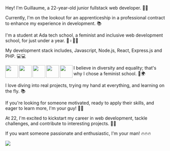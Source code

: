 Hey! I'm Guillaume, a 22-year-old junior fullstack web developer. 👋👋

Currently, I'm on the lookout for an apprenticeship in a professional contract to enhance my experience in development. 📚

I'm a student at Ada tech school, a feminist and inclusive web development school, for just under a year. 🌈♀️💪🏽

My development stack includes, Javascript, Node.js, React, Express.js and PHP. 💻💻

<img align="left" width="40px" src="https://cdn.jsdelivr.net/gh/devicons/devicon/icons/javascript/javascript-original.svg"/>
<img align="left" width="40px" src="https://cdn.jsdelivr.net/gh/devicons/devicon/icons/nodejs/nodejs-original.svg"/>
<img align="left" width="40px" src="https://cdn.jsdelivr.net/gh/devicons/devicon/icons/react/react-original-wordmark.svg"/>
<img align="left" width="40px" src="https://bs-uploads.toptal.io/blackfish-uploads/components/skill_page/content/logo_file/logo/195562/express_js-161052138fa79136c0474521906b55e2.png#gh-dark-mode-only"/>
<img align="left" width="40px" src="https://cdn.jsdelivr.net/gh/devicons/devicon/icons/php/php-original.svg"/>

I believe in diversity and equality; that's why I chose a feminist school. 🌈🌍

I love diving into real projects, trying my hand at everything, and learning on the fly. 📚

If you're looking for someone motivated, ready to apply their skills, and eager to learn more, I'm your guy! 🌟🌟

At 22, I'm excited to kickstart my career in web development, tackle challenges, and contribute to interesting projects. 🙌🙌

If you want someone passionate and enthusiastic, I'm your man! 🔥🔥🔥

<img src="https://github-readme-stats.vercel.app/api?username=Guy0851&show_icons=true&theme=radical"/>


<!--
**Guy0851/Guy0851** is a ✨ _special_ ✨ repository because its `README.md` (this file) appears on your GitHub profile.

Here are some ideas to get you started:

- 🔭 I’m currently working on ...
- 👯 I’m looking to collaborate on ...
- 🤔 I’m looking for help with ...
- 🌱 I’m currently learning ...
- 💬 Ask me about ...
- 📫 How to reach me: ...
- 😄 Pronouns: ...
- ⚡ Fun fact: ...
-->
